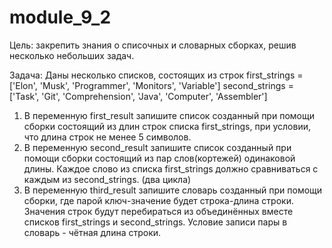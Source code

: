 # module_9_2
Цель: закрепить знания о списочных и словарных сборках, решив несколько небольших задач.

Задача:
Даны несколько списков, состоящих из строк
first_strings = ['Elon', 'Musk', 'Programmer', 'Monitors', 'Variable']
second_strings = ['Task', 'Git', 'Comprehension', 'Java', 'Computer', 'Assembler']
1. В переменную first_result запишите список созданный при помощи сборки состоящий из длин строк списка first_strings, при условии, что длина строк не менее 5 символов.
2. В переменную second_result запишите список созданный при помощи сборки состоящий из пар слов(кортежей) одинаковой длины. Каждое слово из списка first_strings должно 
сравниваться с каждым из second_strings. (два цикла)
3. В переменную third_result запишите словарь созданный при помощи сборки, где парой ключ-значение будет строка-длина строки. Значения строк будут перебираться из объединённых 
вместе списков first_strings и second_strings. Условие записи пары в словарь - чётная длина строки.
